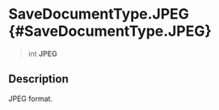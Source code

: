 SaveDocumentType.JPEG {#SaveDocumentType.JPEG}
=====================

> int **JPEG**

Description
-----------

JPEG format.
